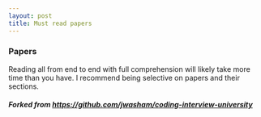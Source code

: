 ```yaml
---
layout: post
title: Must read papers
---
```


### Papers

Reading all from end to end with full comprehension will likely take more time than you have. I recommend being selective on papers and their sections.
    
 ##### Forked from https://github.com/jwasham/coding-interview-university
